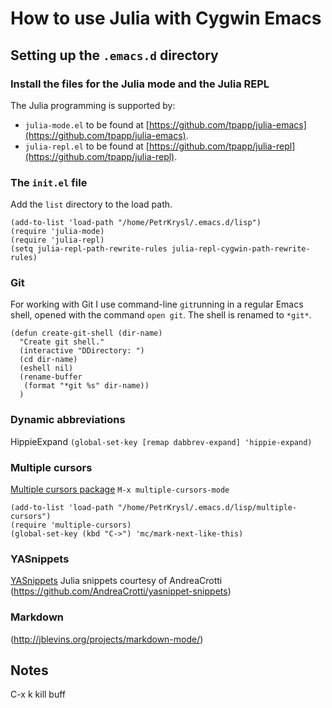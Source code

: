 # How to use Julia with Cygwin Emacs

## Setting up the `.emacs.d` directory

### Install the files for the Julia mode and the Julia REPL

The Julia  programming is supported by:
- `julia-mode.el` to be found at [https://github.com/tpapp/julia-emacs](https://github.com/tpapp/julia-emacs).
- `julia-repl.el` to be found at [https://github.com/tpapp/julia-repl](https://github.com/tpapp/julia-repl).


### The `init.el` file

Add the `list` directory to the load path.
```
(add-to-list 'load-path "/home/PetrKrysl/.emacs.d/lisp")
(require 'julia-mode)
(require 'julia-repl)
(setq julia-repl-path-rewrite-rules julia-repl-cygwin-path-rewrite-rules)
```


### Git

For working with Git I use command-line `git`running in a regular
Emacs shell, opened with the command `open git`.  The shell is renamed
to `*git*`.

```
(defun create-git-shell (dir-name)
  "Create git shell."
  (interactive "DDirectory: ")
  (cd dir-name)
  (eshell nil)
  (rename-buffer
   (format "*git %s" dir-name))
  )
```


### Dynamic abbreviations

HippieExpand
`(global-set-key [remap dabbrev-expand] 'hippie-expand)`

### Multiple cursors

[Multiple cursors package](http://pragmaticemacs.com/emacs/multiple-cursors/)
`M-x multiple-cursors-mode`

```
(add-to-list 'load-path "/home/PetrKrysl/.emacs.d/lisp/multiple-cursors")
(require 'multiple-cursors)
(global-set-key (kbd "C->") 'mc/mark-next-like-this)
```

### YASnippets

[YASnippets](https://github.com/joaotavora/yasnippet)
Julia snippets courtesy of AndreaCrotti (https://github.com/AndreaCrotti/yasnippet-snippets)

### Markdown

(http://jblevins.org/projects/markdown-mode/)

## Notes

C-x k kill buff

